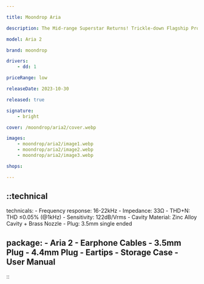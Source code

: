 ```yaml
---

title: Moondrop Aria 

description: The Mid-range Superstar Returns! Trickle-down Flagship Product Technology advances in product technology power the latest in the Aria series! The Aria2 adopts the dynamic driver design of internal and external composite magnetic circuit + composite independent brass cavity that is used in mid-range competitors and provides a solid hardware acoustic foundation.

model: Aria 2

brand: moondrop

drivers: 
    - dd: 1

priceRange: low

releaseDate: 2023-10-30

released: true

signature:
    - bright

cover: /moondrop/aria2/cover.webp

images:
    - moondrop/aria2/image1.webp
    - moondrop/aria2/image2.webp
    - moondrop/aria2/image3.webp

shops:

---
```

::technical
---
technicals:
    - Frequency response: 16-22kHz
    - Impedance: 33Ω
    - THD+N: THD ≤0.05% (@1kHz)
    - Sensitivity: 122dB/Vrms
    - Cavity Material: Zinc Alloy Cavity + Brass Nozzle
    - Plug: 3.5mm single ended

package: 
    - Aria 2 
    - Earphone Cables 
    - 3.5mm Plug
    - 4.4mm Plug
    - Eartips
    - Storage Case
    - User Manual
---
::
